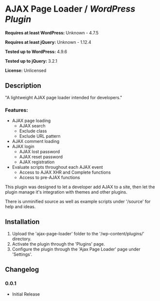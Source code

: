 # AJAX Page Loader / ***WordPress Plugin***


**Requires at least WordPress:** Unknown - 4.7.5

**Requires at least jQuery:** Unknown - 1.12.4

**Tested up to WordPress:** 4.9.6

**Tested up to jQuery:** 3.2.1

**License:** Unlicensed

## Description

"A lightweight AJAX page loader intended for developers."

### Features:
* AJAX page loading
	* AJAX search
	* Exclude class
	* Exclude URL pattern
* AJAX comment loading
* AJAX login
	* AJAX lost password
	* AJAX reset password
	* AJAX registration
* Evaluate scripts throughout each AJAX event
	* Access to AJAX XHR and Complete functions
	* Access to pre-AJAX functions

This plugin was designed to let a developer add AJAX to a site, then let the plugin manage it's integration with themes and other plugins.

There is unminified source as well as example scripts under '/source' for help and ideas.

## Installation

1. Upload the 'ajax-page-loader' folder to the '/wp-content/plugins/' directory.
2. Activate the plugin through the 'Plugins' page.
3. Configure the plugin through the 'Ajax Page Loader' page under 'Settings'.

## Changelog
### 0.0.1
* Initial Release
